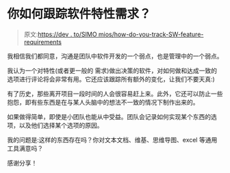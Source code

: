 # 你如何跟踪软件特性需求？

> 原文:[https://dev . to/SIMO mios/how-do-you-track-SW-feature-requirements](https://dev.to/simomios/how-do-you-track-sw-feature-requirements)

我相信我们都同意，沟通是团队中软件开发的一个弱点，也是管理中的一个弱点。

我认为一个对特性(或者更一般的
需求)做出决策的软件，对如何做和达成一致的选项进行评论将会非常有用。它还应该跟踪所有额外的变化，让我们不要天真:)

有了历史，那些离开项目一段时间的人会很容易赶上来。此外，它还可以防止一些抱怨，即有些东西是在与某人头脑中的想法不一致的情况下制作出来的。

如果做得简单，即使是小团队也能从中受益。团队会记录如何实现某个东西的选项，以及他们选择某个选项的原因。

我的问题是:这样的东西存在吗？你对文本文档、维基、思维导图、excel 等通用工具满意吗？

感谢分享！